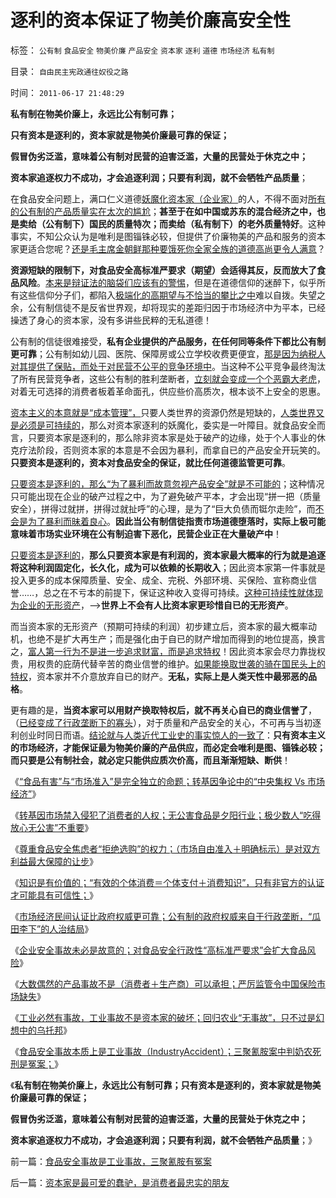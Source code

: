 # 逐利的资本保证了物美价廉高安全性

标签： `公有制` `食品安全` `物美价廉` `产品安全` `资本家` `逐利` `道德` `市场经济` `私有制` 

目录： `自由民主宪政通往奴役之路`

时间： `2011-06-17 21:48:29`

**私有制在物美价廉上，永远比公有制可靠；**

**只有资本是逐利的，资本家就是物美价廉最可靠的保证；**

**假冒伪劣泛滥，意味着公有制对民营的迫害泛滥，大量的民营处于休克之中；**

**资本家追逐权力不成功，才会追逐利润；只要有利润，就不会牺牲产品质量**；

在食品安全问题上，满口仁义道德[妖魔化资本家（企业家）](../../../2009/10/15/人权是生产的要素，劳动者和资本家的相生关系.md)的人，不得不面对[所有的公有制的产品质量实在太次的尴尬](../../../2011/6/11/监管越严,越是质次价高.md)；**甚至于在如中国或苏东的混合经济之中，也是卖给（公有制下）国民的质量特次；而卖给（私有制下）的老外质量特好**。这种事实，不知公众认为是唯利是图锱铢必较，但提供了价廉物美的产品和服务的资本家更适合您呢？[还是毛主席金朝鲜那种要饿死你全家全族的道德高尚更令人满意](../../../2009/6/3/朝鲜是个天堂，衣食住行减肥死都免费.md)？

**资源短缺的限制下，对食品安全高标准严要求（期望）会适得其反，反而放大了食品风险**。[本来是辩证法的脑袋们应该有的警惕](../../../2011/6/4/波普尔的辩证法证伪.md)，但是在道德信仰的迷醉下，似乎所有这些信仰分子们，都陷入[极端化的高期望与不恰当的攀比之中](../../../2009/9/25/依托科学的发展观打击极左民粹.md)难以自拨。失望之余，公有制信徒不是反省世界观，却将现实的差距归因于市场经济中为平本，已经操透了身心的资本家，没有多讲些民粹的无私道德！

公有制的信徒很难接受，**私有企业提供的产品服务，在任何同等条件下都比公有制更可靠**；公有制如幼儿园、医院、保障房或公立学校收费更便宜，[那是因为纳税人对其提供了保贴，而处于对民营不公平的竞争环境中](../../../2009/1/27/荒唐的医疗公共产品说：“医疗之改”与“医保之改”.md)。当这种不公平竞争最终淘汰了所有民营竞争者，这些公有制的胜利垄断者，[立刻就会变成一个个恶霸大老虎](../../../2010/9/25/国企垄断的房老虎会价廉物美吗？.md)，对着无可选择的消费者板着革命面孔，供应些价高质次，根本谈不上安全的恩惠。

[资本主义的本意就是“成本管理”，](../../../2010/12/31/经济学的（短缺原理＝进化论＋边际繁殖原理）.md)只要人类世界的资源仍然是短缺的，[人类世界又是必须是可持续的](../../../2011/6/4/经济学的真理标准是“可持续”.md)，那么对资本家逐利的妖魔化，委实是一叶障目。就食品安全而言，只要资本家是逐利的，那么除非资本家是处于破产的边缘，处于个人事业的休克疗法阶段，否则资本家的本意是不会因为暴利，而拿自已的产品安全开玩笑的。**只要资本是逐利的，资本对食品安全的保证，就比任何道德监管更可靠**。

[只要资本是逐利的，那么“为了暴利而故意忽视产品安全”就是不可能的](../../../2011/6/12/国民人权是社会经济的发动机，兼谈耶鲁陈志武.md)；这种情况只可能出现在企业的破产过程之中，为了避免破产平本，才会出现“拼一把（质量安全），拼得过就拼，拼得过就扯呼”的心理，是为了“巨大负债而铤尔走险”，而[不会是为了暴利而昧着良心](../../../2011/4/26/暴利自然平抑物价，增加农民收入.md)。**因此当公有制信徒指责市场道德堕落时，实际上极可能意味着市场实业环境在公有制迫害下恶化，民营企业正在大量破产中**！

[只要资本是逐利的](../../../2009/11/9/“资本逐利”是人类行为第三个次级需求本能.md)，**那么只要资本家是有利润的，资本家最大概率的行为就是追逐将这种利润固定化，长久化，成为可以依赖的长期收入**；因此资本家第一件事就是投入更多的成本保障质量、安全、成全、完税、外部环境、买保险、宣称商业信誉……，总之在不亏本的前提下，保证这种收入变得可持续。[这种可持续性就体现为企业的无形资产](../../../2011/6/2/市场经济确保可持续性.md)，——>**世界上不会有人比资本家更珍惜自已的无形资产**。

而当资本家的无形资产（预期可持续的利润）初步建立后，资本家的最大概率动机，也绝不是扩大再生产；而是强化由于自已的财产增加而得到的地位提高，换言之，[富人第一行为不是进一步追求财富，而是追求特权](../../../2011/5/31/工团主义：资本家“逐权不成”方“逐利”.md)！因此资本家会尽力靠拢权贵，用权贵的庇荫代替辛苦的商业信誉的维护。[如果能换取世袭的骑在国民头上的特权](../../../2009/12/5/需要讲政治的社会和不需要讲政治的公民.md)，资本家并不介意放弃自已的财产。**无私，实际上是人类天性中最邪恶的品格**。

更有趣的是，**当资本家可以用财产换取特权后，就不再关心自已的商业信誉了**，（[已经变成了行政垄断下的寡头](../../../2009/8/14/特权民企距离俄国式寡头有多远？.md)），对于质量和产品安全的关心，不可再与当初逐利创业时同日而语。[结论就与人类近代工业史的事实惊人的一致了](../../../2011/6/9/极度恐慌：监管让食品越来越不安全.md)：**只有资本主义的市场经济，才能保证最为物美价廉的产品供应，而必定会唯利是图、锱铢必较；而只要是公有制社会，就必定只能供应质次价高，而且渐渐短缺、断供**！

《[“食品有害”与“市场准入”是完全独立的命题；转基因争论中的“中央集权 Vs 市场经济”](../../../2011/6/13/对转基因竭斯底里的人到底反对什么？.md)》

《[转基因市场禁入侵犯了消费者的人权；无公害食品是夕阳行业；极少数人“吃得放心无公害”不重要](../../../2011/6/13/转基因禁入侵犯了消费者的人权.md)》

《[尊重食品安全焦虑者“拒绝选购”的权力；（市场自由准入＋明确标示）是对双方利益最大保障的让步](../../../2011/6/14/明码标示转基因，尊重竭斯底里者的焦虑.md)》

《[知识是有价值的；“有效的个体消费＝个体支付＋消费知识”，只有非官方的认证才可能具有可信性；](../../../2011/6/14/只有民营才可靠，只有非官方的认证才可信赖.md)》

《[市场经济民间认证比政府权威更可靠；公有制的政府权威来自于行政垄断，“瓜田李下”的人治结局](../../../2011/6/14/市场经济民间认证比政府权威更可靠.md)》

《[企业安全事故未必是故意的；对食品安全行政性“高标准严要求”会扩大食品风险](../../../2011/6/16/食品安全应量力而为，安全是有成本的.md)》

《[大数偶然的产品事故不是（消费者＋生产商）可以承担；严厉监管令中国保险市场缺失](../../../2011/6/16/严厉监管令中国保险市场缺失，政府可尝试少管闲事.md)》

《[工业必然有事故，工业事故不是资本家的破坏；回归农业“无事故”，只不过是幻想中的乌托邦](../../../2011/6/16/工业必然有事故，工业事故不是资本家的破坏.md)》

《[食品安全事故本质上是工业事故（IndustryAccident）；三聚氰胺案中判奶农死刑是冤案；](../../../2011/6/17/食品安全事故是工业事故，三聚氰胺有冤案.md)》

《**私有制在物美价廉上，永远比公有制可靠；只有资本是逐利的，资本家就是物美价廉最可靠的保证；**

**假冒伪劣泛滥，意味着公有制对民营的迫害泛滥，大量的民营处于休克之中；**

**资本家追逐权力不成功，才会追逐利润；只要有利润，就不会牺牲产品质量**；》



前一篇：[食品安全事故是工业事故，三聚氰胺有冤案](../../../2011/6/17/食品安全事故是工业事故，三聚氰胺有冤案.md)

后一篇：[资本家是最可爱的蠢驴，是消费者最忠实的朋友](../../../2011/6/17/资本家是最可爱的蠢驴，是消费者最忠实的朋友.md)